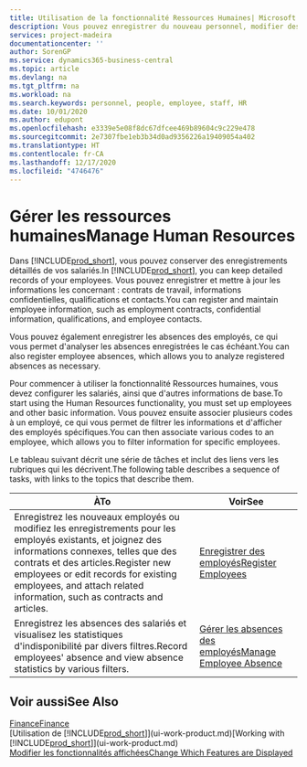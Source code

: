 ```yaml
---
title: Utilisation de la fonctionnalité Ressources Humaines| Microsoft Docs
description: Vous pouvez enregistrer du nouveau personnel, modifier des informations sur le personnel existant, mais aussi enregistrer et analyser les absences.
services: project-madeira
documentationcenter: ''
author: SorenGP
ms.service: dynamics365-business-central
ms.topic: article
ms.devlang: na
ms.tgt_pltfrm: na
ms.workload: na
ms.search.keywords: personnel, people, employee, staff, HR
ms.date: 10/01/2020
ms.author: edupont
ms.openlocfilehash: e3339e5e08f8dc67dfcee469b89604c9c229e478
ms.sourcegitcommit: 2e7307fbe1eb3b34d0ad9356226a19409054a402
ms.translationtype: HT
ms.contentlocale: fr-CA
ms.lasthandoff: 12/17/2020
ms.locfileid: "4746476"
---
```

# <a name="manage-human-resources"></a><span data-ttu-id="097bb-103">Gérer les ressources humaines</span><span class="sxs-lookup"><span data-stu-id="097bb-103">Manage Human Resources</span></span>
<span data-ttu-id="097bb-104">Dans [!INCLUDE[prod_short](includes/prod_short.md)], vous pouvez conserver des enregistrements détaillés de vos salariés.</span><span class="sxs-lookup"><span data-stu-id="097bb-104">In [!INCLUDE[prod_short](includes/prod_short.md)], you can keep detailed records of your employees.</span></span> <span data-ttu-id="097bb-105">Vous pouvez enregistrer et mettre à jour les informations les concernant : contrats de travail, informations confidentielles, qualifications et contacts.</span><span class="sxs-lookup"><span data-stu-id="097bb-105">You can register and maintain employee information, such as employment contracts, confidential information, qualifications, and employee contacts.</span></span>

<span data-ttu-id="097bb-106">Vous pouvez également enregistrer les absences des employés, ce qui vous permet d'analyser les absences enregistrées le cas échéant.</span><span class="sxs-lookup"><span data-stu-id="097bb-106">You can also register employee absences, which allows you to analyze registered absences as necessary.</span></span>

<span data-ttu-id="097bb-107">Pour commencer à utiliser la fonctionnalité Ressources humaines, vous devez configurer les salariés, ainsi que d'autres informations de base.</span><span class="sxs-lookup"><span data-stu-id="097bb-107">To start using the Human Resources functionality, you must set up employees and other basic information.</span></span> <span data-ttu-id="097bb-108">Vous pouvez ensuite associer plusieurs codes à un employé, ce qui vous permet de filtrer les informations et d'afficher des employés spécifiques.</span><span class="sxs-lookup"><span data-stu-id="097bb-108">You can then associate various codes to an employee, which allows you to filter information for specific employees.</span></span>

<span data-ttu-id="097bb-109">Le tableau suivant décrit une série de tâches et inclut des liens vers les rubriques qui les décrivent.</span><span class="sxs-lookup"><span data-stu-id="097bb-109">The following table describes a sequence of tasks, with links to the topics that describe them.</span></span>

| <span data-ttu-id="097bb-110">À</span><span class="sxs-lookup"><span data-stu-id="097bb-110">To</span></span> | <span data-ttu-id="097bb-111">Voir</span><span class="sxs-lookup"><span data-stu-id="097bb-111">See</span></span> |
| --- | --- |
| <span data-ttu-id="097bb-112">Enregistrez les nouveaux employés ou modifiez les enregistrements pour les employés existants, et joignez des informations connexes, telles que des contrats et des articles.</span><span class="sxs-lookup"><span data-stu-id="097bb-112">Register new employees or edit records for existing employees, and attach related information, such as contracts and articles.</span></span> |[<span data-ttu-id="097bb-113">Enregistrer des employés</span><span class="sxs-lookup"><span data-stu-id="097bb-113">Register Employees</span></span>](hr-how-register-employees.md) |
| <span data-ttu-id="097bb-114">Enregistrez les absences des salariés et visualisez les statistiques d'indisponibilité par divers filtres.</span><span class="sxs-lookup"><span data-stu-id="097bb-114">Record employees' absence and view absence statistics by various filters.</span></span> |[<span data-ttu-id="097bb-115">Gérer les absences des employés</span><span class="sxs-lookup"><span data-stu-id="097bb-115">Manage Employee Absence</span></span>](hr-how-manage-absence.md) |

## <a name="see-also"></a><span data-ttu-id="097bb-116">Voir aussi</span><span class="sxs-lookup"><span data-stu-id="097bb-116">See Also</span></span>
[<span data-ttu-id="097bb-117">Finance</span><span class="sxs-lookup"><span data-stu-id="097bb-117">Finance</span></span>](finance.md)  
<span data-ttu-id="097bb-118">[Utilisation de [!INCLUDE[prod_short](includes/prod_short.md)]](ui-work-product.md)</span><span class="sxs-lookup"><span data-stu-id="097bb-118">[Working with [!INCLUDE[prod_short](includes/prod_short.md)]](ui-work-product.md)</span></span>  
[<span data-ttu-id="097bb-119">Modifier les fonctionnalités affichées</span><span class="sxs-lookup"><span data-stu-id="097bb-119">Change Which Features are Displayed</span></span>](ui-experiences.md)        
